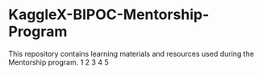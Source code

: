# KaggleX-BIPOC-Mentorship-Program
This repository contains learning materials and resources used during the Mentorship program.
1
2
3
4
5

